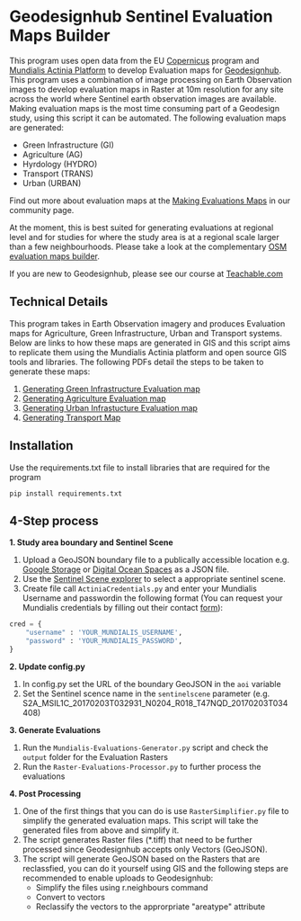 # Geodesignhub Sentinel Evaluation Maps Builder
This program uses open data from the EU [Copernicus](https://scihub.copernicus.eu/) program and [Mundialis Actinia Platform](https://www.mundialis.de/en/copernicus-and-sentinel/) to develop Evaluation maps for [Geodesignhub](https://www.geodesignhub.com/). This program uses a combination of image processing on Earth Observation images to develop evaluation maps in Raster at 10m resolution for any site across the world where Sentinel earth observation images are available. 
Making evaluation maps is the most time consuming part of a Geodesign study, using this script it can be automated. The following evaluation maps are generated: 

* Green Infrastructure (GI)
* Agriculture (AG)
* Hyrdology (HYDRO)
* Transport (TRANS)
* Urban (URBAN)

Find out more about evaluation maps at the [Making Evaluations Maps](https://community.geodesignhub.com/t/making-evaluation-maps/62) in our community page. 

At the moment, this is best suited for generating evaluations at regional level and for studies for where the study area is at a regional scale larger than a few neighbourhoods. Please take a look at the complementary [OSM evaluation maps builder](https://geodesignhub.github.io/OSM-Evaluations-Builder/). 



If you are new to Geodesignhub, please see our course at [Teachable.com](https://geodesignhub.teachable.com/p/geodesign-with-geodesignhub/)  

## Technical Details
This program takes in Earth Observation imagery and produces Evaluation maps for Agriculture, Green Infrastructure, Urban and Transport systems. Below are links to how these maps are generated in GIS and this script aims to replicate them using the Mundialis Actinia platform and open source GIS tools and libraries. 
The following PDFs detail the steps to be taken to generate these maps: 

1. [Generating Green Infrastructure Evaluation map](https://github.com/geodesignhub/Sentinel-Evaluations-Generator/blob/master/PPT/Methodology%20to%20produce%20a%20green%20map%20using%20GIS.pdf)
2. [Generating Agriculture Evaluation map](https://github.com/geodesignhub/Sentinel-Evaluations-Generator/blob/master/PPT/Methodology%20to%20produce%20the%20agri%20map%20using%20GIS.pdf)
3. [Generating Urban Infrastucture Evaluation map](https://github.com/geodesignhub/Sentinel-Evaluations-Generator/blob/master/PPT/Methodology%20to%20produce%20a%20urban%20and%20using%20GIS.pdf)
4. [Generating Transport Map](https://github.com/geodesignhub/Sentinel-Evaluations-Generator/blob/master/PPT/Methodology%20to%20produce%20a%20Transportation%20System%20using%20GIS.pdf) 

## Installation
Use the requirements.txt file to install libraries that are required for the program

```
pip install requirements.txt
```

## 4-Step process
**1. Study area boundary and Sentinel Scene**

1. Upload a GeoJSON boundary file to a publically accessible location e.g. [Google Storage](https://cloud.google.com/storage/) or [Digital Ocean Spaces](https://www.digitalocean.com/products/object-storage/) as a JSON file.
2. Use the [Sentinel Scene explorer](https://eome.mundialis.de/eome/client/index.html) to select a appropriate sentinel scene. 
3. Create file call `ActiniaCredentials.py` and enter your Mundialis Username and passwordin the following format (You can request your Mundialis credentials by filling out their contact [form](https://www.mundialis.de/contact/)): 

```python
cred = {
	"username" : 'YOUR_MUNDIALIS_USERNAME', 
	"password" : 'YOUR_MUNDIALIS_PASSWORD', 
}
```

**2. Update config.py**

1. In config.py set the URL of the boundary GeoJSON in the `aoi` variable
2. Set the Sentinel scence name in the `sentinelscene` parameter (e.g. S2A_MSIL1C_20170203T032931_N0204_R018_T47NQD_20170203T034408)

**3. Generate Evaluations**

1. Run the `Mundialis-Evaluations-Generator.py` script and check the `output` folder for the Evaluation Rasters
2. Run the `Raster-Evaluations-Processor.py` to further process the evaluations

**4. Post Processing**

1. One of the first things that you can do is use `RasterSimplifier.py` file to simplify the generated evaluation maps. This script will take the generated files from above and simplify it.
2. The script generates Raster files (*.tiff) that need to be further processed since Geodesignhub accepts only Vectors (GeoJSON). 
3. The script will generate GeoJSON based on the Rasters that are reclassfied, you can do it yourself using GIS and the following steps are recommended to enable uploads to Geodesignhub: 
	- Simplify the files using r.neighbours command
	- Convert to vectors
	- Reclassify the vectors to the approrpriate "areatype" attribute